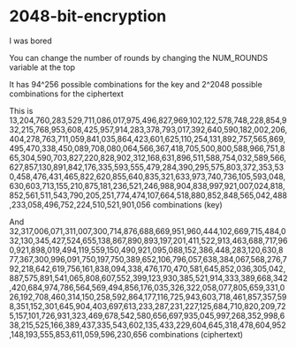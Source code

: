 # 2048-bit-encryption

I was bored

You can change the number of rounds by changing the NUM_ROUNDS variable at the top

It has 94^256 possible combinations for the key and 2^2048 possible combinations for the ciphertext

This is 13,204,760,283,529,711,086,017,975,496,827,969,102,122,578,748,228,854,932,215,768,953,608,425,957,914,283,378,793,017,392,640,590,182,002,206,404,278,763,711,059,841,035,864,423,601,625,110,254,131,892,757,565,869,495,470,338,450,089,708,080,064,566,367,418,705,500,800,588,966,751,865,304,590,703,827,220,828,902,312,168,631,896,511,588,754,032,589,566,627,857,130,891,842,176,335,593,555,479,284,390,295,575,803,372,353,530,458,476,431,465,822,620,855,640,835,321,633,973,740,736,105,593,048,630,603,713,155,210,875,181,236,521,246,988,904,838,997,921,007,024,818,852,561,511,543,790,205,251,774,474,107,664,518,880,852,848,565,042,488,233,058,496,752,224,510,521,901,056 combinations (key)

And 32,317,006,071,311,007,300,714,876,688,669,951,960,444,102,669,715,484,032,130,345,427,524,655,138,867,890,893,197,201,411,522,913,463,688,717,960,921,898,019,494,119,559,150,490,921,095,088,152,386,448,283,120,630,877,367,300,996,091,750,197,750,389,652,106,796,057,638,384,067,568,276,792,218,642,619,756,161,838,094,338,476,170,470,581,645,852,036,305,042,887,575,891,541,065,808,607,552,399,123,930,385,521,914,333,389,668,342,420,684,974,786,564,569,494,856,176,035,326,322,058,077,805,659,331,026,192,708,460,314,150,258,592,864,177,116,725,943,603,718,461,857,357,598,351,152,301,645,904,403,697,613,233,287,231,227,125,684,710,820,209,725,157,101,726,931,323,469,678,542,580,656,697,935,045,997,268,352,998,638,215,525,166,389,437,335,543,602,135,433,229,604,645,318,478,604,952,148,193,555,853,611,059,596,230,656 combinations (ciphertext)

